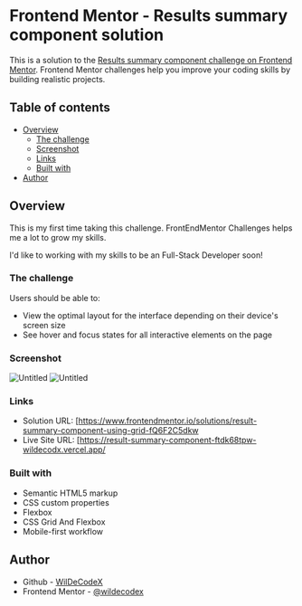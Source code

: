 # Frontend Mentor - Results summary component solution

This is a solution to the [Results summary component challenge on Frontend Mentor](https://www.frontendmentor.io/challenges/results-summary-component-CE_K6s0maV). Frontend Mentor challenges help you improve your coding skills by building realistic projects.

## Table of contents

- [Overview](#overview)
  - [The challenge](#the-challenge)
  - [Screenshot](#screenshot)
  - [Links](#links)
  - [Built with](#built-with)
- [Author](#author)

## Overview

This is my first time taking this challenge. FrontEndMentor Challenges helps me a lot to grow my skills.<br />

I'd like to working with my skills to be an Full-Stack Developer soon!

### The challenge

Users should be able to:

- View the optimal layout for the interface depending on their device's screen size
- See hover and focus states for all interactive elements on the page

### Screenshot
![Untitled](https://github.com/wildecodx/result-summary-component/assets/130340385/1a9af1c6-3d20-4f52-8090-d6cb64922086)
![Untitled](https://github.com/wildecodx/result-summary-component/assets/130340385/0cd45d18-93bd-4346-b9f3-62f46cab1c28)


### Links

- Solution URL: [https://www.frontendmentor.io/solutions/result-summary-component-using-grid-fQ6F2C5dkw
- Live Site URL: [https://result-summary-component-ftdk68tpw-wildecodx.vercel.app/


### Built with

- Semantic HTML5 markup
- CSS custom properties
- Flexbox
- CSS Grid And Flexbox
- Mobile-first workflow

## Author

- Github - [WilDeCodeX](https://github.com/wildecodx)
- Frontend Mentor - [@wildecodex](https://www.frontendmentor.io/profile/wildecodx)
